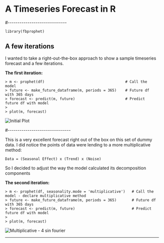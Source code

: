 # A Timeseries Forecast in R

#------------------------------

`library(fbprophet)`
## A few iterations

I wanted to take a right-out-the-box approach to show a sample timeseries forecast and a few iterations.

**The first iteration:**

    
    > m <- prophet(df)                                     # Call the model
    > future <- make_future_dataframe(m, periods = 365)    # Future df with 365 days
    > forecast <- predict(m, future)                       # Predict future df with model
    >
    > plot(m, forecast)
    
![Initial Plot](https://github.com/reidwil/programming_for_analysts/blob/master/prophet/plot.png)


#--------------------------------

This is a very excellent forecast right out of the box on this set of dummy data.
I did notice the points of data were lending to a more multiplicative method: 

`Data = (Seasonal Effect) x (Trend) x (Noise)`

So I decided to adjust the way the model calculated its decomposition components 

**The second iteration:**


    > m <- prophet(df, seasonality.mode = 'multiplicative')   # Call the model - declare multiplicative method
    > future <- make_future_dataframe(m, periods = 365)       # Future df with 365 days
    > forecast <- predict(m, future)                          # Predict future df with model
    >
    > plot(m, forecast)
    
![Multiplicative - 4 sin fourier](https://github.com/reidwil/programming_for_analysts/blob/master/prophet/multiplicative_fourier_4.png)

--------------------------------

